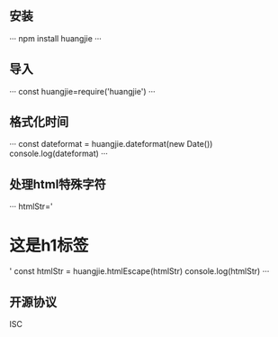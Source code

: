 ## 安装
···
npm install huangjie
···

## 导入
···
const huangjie=require('huangjie')
···

## 格式化时间
···
const dateformat = huangjie.dateformat(new Date())
console.log(dateformat)
···
## 处理html特殊字符
···
htmlStr='<h1>这是h1标签</h1>'
const htmlStr = huangjie.htmlEscape(htmlStr)
console.log(htmlStr)
···

## 开源协议
ISC